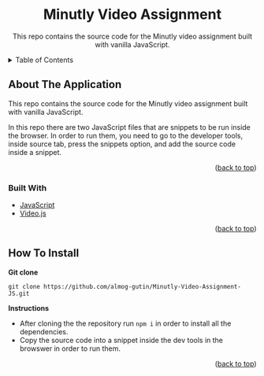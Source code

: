 <div id="top"></div>

<h1 align="center">Minutly Video Assignment</h1>

<div align="center">
  <p align="center">
    This repo contains the source code for the Minutly video assignment built with vanilla JavaScript. 
  </p>
</div>

<!-- TABLE OF CONTENTS -->

<details>
  <summary>Table of Contents</summary>
  <ol>
    <li>
      <a href="#about-the-application">About The Application</a>
      <ul>
        <li><a href="#built-with">Built With</a></li>
      </ul>
    </li>
    <li><a href="#how-to-install">How To Install</a></li>
  </ol>
</details>

<!-- ABOUT THE APPLICATION -->

## About The Application

This repo contains the source code for the Minutly video assignment built with vanilla JavaScript.

In this repo there are two JavaScript files that are snippets to be run inside the browser. In order to run them, you need to go to the developer tools, inside source tab, press the snippets option, and add the source code inside a snippet.

<p align="right">(<a href="#top">back to top</a>)</p>

### Built With

-   [JavaScript](https://developer.mozilla.org/en-US/docs/Web/JavaScript)
-   [Video.js](https://videojs.com/)

<p align="right">(<a href="#top">back to top</a>)</p>

<!-- INSTALLATION INSTRUCTIONS -->

## How To Install

**Git clone**

```
git clone https://github.com/almog-gutin/Minutly-Video-Assignment-JS.git
```

**Instructions**

-   After cloning the the repository run `npm i` in order to install all the dependencies.
-   Copy the source code into a snippet inside the dev tools in the browswer in order to run them.

<p align="right">(<a href="#top">back to top</a>)</p>
